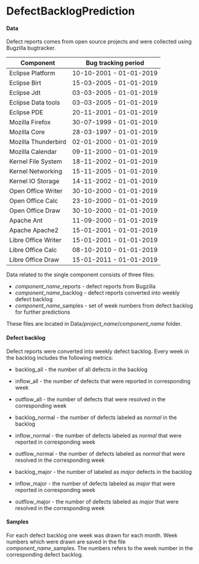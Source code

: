 # DefectBacklogPrediction

#### Data

Defect reports comes from open source projects and were collected using Bugzilla bugtracker.  

| Component   | Bug tracking period |
| ------------- | ------------- |
| Eclipse Platform  | 10-10-2001 - 01-01-2019 |
| Eclipse Birt  | 15-03-2005 - 01-01-2019  |
| Eclipse Jdt  | 03-03-2005 - 01-01-2019 |
| Eclipse Data tools  | 03-03-2005 - 01-01-2019  |
| Eclipse PDE  | 20-11-2001 - 01-01-2019 |
| Mozilla Firefox  | 30-07-1999 - 01-01-2019 |
| Mozilla Core  | 28-03-1997 - 01-01-2019 |
| Mozilla Thunderbird  | 02-01-2000 - 01-01-2019 |
| Mozilla Calendar  | 09-11-2000 - 01-01-2019 |
| Kernel File System  | 18-11-2002 - 01-01-2019 |
| Kernel Networking  | 15-11-2005 - 01-01-2019 |
| Kernel IO Storage  | 14-11-2002 - 01-01-2019 |
| Open Office Writer  | 30-10-2000 - 01-01-2019 |
| Open Office Calc  | 23-10-2000 - 01-01-2019 |
| Open Office Draw  | 30-10-2000 - 01-01-2019 |
| Apache Ant  | 11-09-2000 - 01-01-2019 |
| Apache Apache2  | 15-01-2001 - 01-01-2019 |
| Libre Office Writer  | 15-01-2001 - 01-01-2019 |
| Libre Office Calc  | 08-10-2010 - 01-01-2019 |
| Libre Office Draw  | 15-01-2011 - 01-01-2019 |


Data related to the single component consists of three files:
- *component_name*_reports - defect reports from Bugzilla
- *component_name*_backlog - defect reports converted into weekly defect backlog
- *component_name*_samples - set of week numbers from defect backlog for further predictions

These files are located in Data/*project_name*/*component_name* folder. 

#### Defect backlog

Defect reports were converted into weekly defect backlog. Every week in the backlog includes the following metrics:
- backlog_all - the number of all defects in the backlog
- inflow_all - the number of defects that were reported in corresponding week
- outflow_all - the number of defects that were resolved in the corresponding week

- backlog_normal - the number of defects labeled as *normal* in the backlog
- inflow_normal - the number of defects labeled as *normal* that were reported in corresponding week
- outflow_normal - the number of defects labeled as *normal* that were resolved in the corresponding week

- backlog_major - the number of labeled as *major*  defects in the backlog
- inflow_major - the number of defects labeled as *major* that were reported in corresponding week
- outflow_major - the number of defects labeled as *major* that were resolved in the corresponding week

#### Samples

For each defect backlog one week was drawn for each month. Week numbers which were drawn are saved in the file *component_name*_samples.
The numbers refers to the week number in the corresponding defect backlog. 
